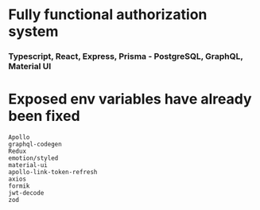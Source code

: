 # Fully functional authorization system
### Typescript, React, Express, Prisma - PostgreSQL, GraphQL, Material UI
# Exposed env variables have already been fixed

    Apollo
    graphql-codegen
    Redux
    emotion/styled
    material-ui
    apollo-link-token-refresh
    axios
    formik
    jwt-decode
    zod

